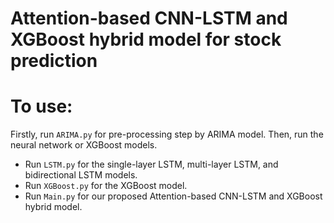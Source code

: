 # Attention-based CNN-LSTM and XGBoost hybrid model for stock prediction

# To use:

Firstly, run `ARIMA.py` for pre-processing step by ARIMA model. Then, run the neural network or XGBoost models.
- Run `LSTM.py` for the single-layer LSTM, multi-layer LSTM, and bidirectional LSTM models.
- Run `XGBoost.py` for the XGBoost model.
- Run `Main.py` for our proposed Attention-based CNN-LSTM and XGBoost hybrid model.
